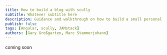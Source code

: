 ```yaml
---
title: How to build a blog with scully
subtitle: Whatever subtitle here
description: Guidance and walkthrough on how to build a small personal blog as an angular developer
publish: false
tags: [Angular, scully, JAMstack]
authors: [Gary Großgarten, Marc Stammerjohann]
---
```


coming soon

<ion-toolbar></ion-toolbar>
